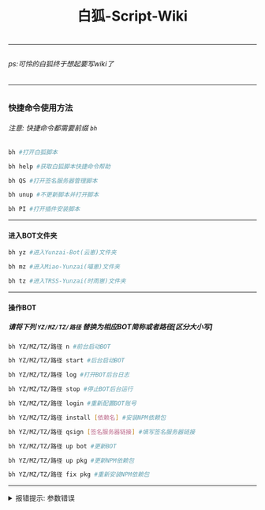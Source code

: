 <h1 align="center">白狐-Script-Wiki<h1/>
<hr/>
<h6>ps:可怜的白狐终于想起要写wiki了<h6/>
<hr/>

### 快捷命令使用方法

###### 注意: 快捷命令都需要前缀 `bh`

```sh
bh #打开白狐脚本
```

```sh
bh help #获取白狐脚本快捷命令帮助
```

```sh
bh QS #打开签名服务器管理脚本
```

```sh
bh unup #不更新脚本并打开脚本
```

```sh
bh PI #打开插件安装脚本
```

<hr/>

#### 进入BOT文件夹

```sh
bh yz #进入Yunzai-Bot(云崽)文件夹
```
```sh
bh mz #进入Miao-Yunzai(喵崽)文件夹
```
```sh
bh tz #进入TRSS-Yunzai(时雨崽)文件夹
```

<hr>

#### 操作BOT
##### 请将下列 `YZ/MZ/TZ/路径` 替换为相应BOT简称或者路径[区分大小写]

```sh
bh YZ/MZ/TZ/路径 n #前台启动BOT
```

```sh
bh YZ/MZ/TZ/路径 start #后台启动BOT
```

```sh
bh YZ/MZ/TZ/路径 log #打开BOT后台日志
```

```sh
bh YZ/MZ/TZ/路径 stop #停止BOT后台运行
```

```sh
bh YZ/MZ/TZ/路径 login #重新配置BOT账号
```

```sh
bh YZ/MZ/TZ/路径 install [依赖名] #安装NPM依赖包
```

```sh
bh YZ/MZ/TZ/路径 qsign [签名服务器链接] #填写签名服务器链接
```

```sh
bh YZ/MZ/TZ/路径 up bot #更新BOT
```

```sh
bh YZ/MZ/TZ/路径 up pkg #更新NPM依赖包
```

```sh
bh YZ/MZ/TZ/路径 fix pkg #重新安装NPM依赖包
```

<hr/>

<details markdown='2'><summary>报错提示: 参数错误</summary>
 - 是否已安装相应BOT<br>
 - 名称是否拼写错误<br>
 - 大小写是否混用<br>
 - 是否更改过文件夹路径或名称<br>
<hr/>
</details>
<br>
